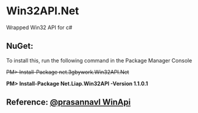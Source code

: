 # Win32API.Net
Wrapped Win32 API for c#

## NuGet: 
To install this, run the following command in the Package Manager Console
  
  ~~PM> Install-Package net.3gbywork.Win32API.Net~~
  
  **PM> Install-Package Net.Liap.Win32API -Version 1.1.0.1**

## Reference: [@prasannavl WinApi](https://github.com/prasannavl/WinApi/tree/master/WinApi/User32)
